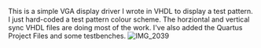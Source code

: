 This is a simple VGA display driver I wrote in VHDL to display a test pattern. I just hard-coded a test pattern colour scheme. The horziontal and vertical sync VHDL files are doing most of the work. I've also added the Quartus Project Files and some testbenches. ![IMG_2039](https://github.com/user-attachments/assets/06e5f6a1-ed77-4737-a83e-3baa1e17c369)
